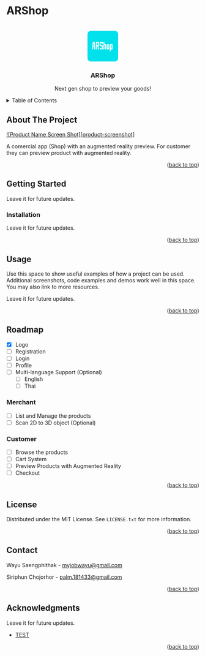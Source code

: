 <div id="top"></div>

# ARShop
<!-- PROJECT LOGO -->
<br />
<div align="center">
  <a href="https://github.com/WavaXD/ARShop">
    <img src="DataFiles/Icons/logo.png" alt="Logo" width="80" height="80">
  </a>

  <h3 align="center">ARShop</h3>

  <p align="center">
    Next gen shop to preview your goods!
    <br />
  </p>
</div>

<!-- TABLE OF CONTENTS -->
<details>
  <summary>Table of Contents</summary>
  <ol>
    <li>
      <a href="#about-the-project">About The Project</a>
      <ul>
        <li><a href="#built-with">Built With</a></li>
      </ul>
    </li>
    <li>
      <a href="#getting-started">Getting Started</a>
      <ul>
        <li><a href="#prerequisites">Prerequisites</a></li>
        <li><a href="#installation">Installation</a></li>
      </ul>
    </li>
    <li><a href="#usage">Usage</a></li>
    <li><a href="#roadmap">Roadmap</a></li>
    <li><a href="#license">License</a></li>
    <li><a href="#contact">Contact</a></li>
    <li><a href="#acknowledgments">Acknowledgments</a></li>
  </ol>
</details>


<!-- ABOUT THE PROJECT -->
## About The Project

[![Product Name Screen Shot][product-screenshot]](https://example.com)

A comercial app (Shop) with an augmented reality preview. For customer they can preview product with augmented reality.

<p align="right">(<a href="#top">back to top</a>)</p>


<!-- GETTING STARTED -->
## Getting Started

Leave it for future updates.

### Installation

Leave it for future updates.

<p align="right">(<a href="#top">back to top</a>)</p>


<!-- USAGE EXAMPLES -->
## Usage

Use this space to show useful examples of how a project can be used. Additional screenshots, code examples and demos work well in this space. You may also link to more resources. 

Leave it for future updates.

<p align="right">(<a href="#top">back to top</a>)</p>


<!-- ROADMAP -->
## Roadmap
- [x] Logo
- [ ] Registration
- [ ] Login
- [ ] Profile
- [ ] Multi-language Support (Optional)
    - [ ] English
    - [ ] Thai
### Merchant
- [ ] List and Manage the products
- [ ] Scan 2D to 3D object (Optional)
### Customer
- [ ] Browse the products
- [ ] Cart System
- [ ] Preview Products with Augmented Reality
- [ ] Checkout

<p align="right">(<a href="#top">back to top</a>)</p>


<!-- LICENSE -->
## License

Distributed under the MIT License. See `LICENSE.txt` for more information.

<p align="right">(<a href="#top">back to top</a>)</p>


<!-- CONTACT -->
## Contact

Wayu Saengphithak - myjobwayu@gmail.com

Siriphun Chojorhor - palm.181433@gmail.com

<p align="right">(<a href="#top">back to top</a>)</p>


<!-- ACKNOWLEDGMENTS -->
## Acknowledgments

Leave it for future updates.

* [TEST](https://test.com)

<p align="right">(<a href="#top">back to top</a>)</p>
